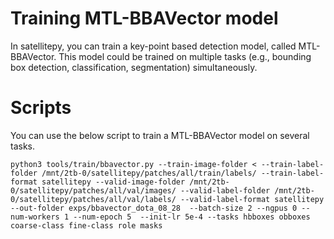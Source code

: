 # Training MTL-BBAVector model
In satellitepy, you can train a key-point based detection model, called MTL-BBAVector. This model could be trained on multiple tasks (e.g., bounding box detection, classification, segmentation) simultaneously.

# Scripts
You can use the below script to train a MTL-BBAVector model on several tasks.

```
python3 tools/train/bbavector.py --train-image-folder < --train-label-folder /mnt/2tb-0/satellitepy/patches/all/train/labels/ --train-label-format satellitepy --valid-image-folder /mnt/2tb-0/satellitepy/patches/all/val/images/ --valid-label-folder /mnt/2tb-0/satellitepy/patches/all/val/labels/ --valid-label-format satellitepy  --out-folder exps/bbavector_dota_08_28  --batch-size 2 --ngpus 0 --num-workers 1 --num-epoch 5  --init-lr 5e-4 --tasks hbboxes obboxes coarse-class fine-class role masks 
```